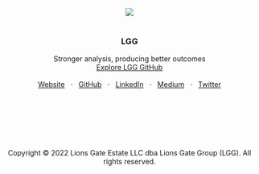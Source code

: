 <p align="center">
  <a href=#>
    <img src="https://user-images.githubusercontent.com/1711854/204194903-4028e4d0-6b24-4b3f-893f-759289f628a2.png">
  </a>
  <br/>
  <br/>
</p>

<h3 align="center">LGG</h3>

<p align="center">
  Stronger analysis, producing better outcomes
  <br/>
  <a href="https://github.com/lionsgategrp">Explore LGG GitHub</a>
  <br/>
  <br/>
  <a href="https://lionsgate.cc">Website</a>
  &nbsp; · &nbsp;
  <a href="https://github.com/lionsgategrp">GitHub</a>
  &nbsp; · &nbsp;
  <a href="https://www.linkedin.com/">LinkedIn</a>
  &nbsp; · &nbsp;
  <a href="https://medium.com/@guylepage3">Medium</a>
  &nbsp; · &nbsp;
  <a href="https://twitter.com/lionsgategrp">Twitter</a>
  <br/>
  <br/>
  <br/>
  <br/>
  <br/>
  <br/>
  <br/>
  <br/>
    Copyright © 2022 Lions Gate Estate LLC dba Lions Gate Group (LGG). All rights reserved.
  </p>
</p>


<br/>

